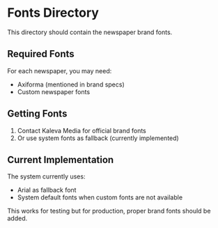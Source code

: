 # Fonts Directory

This directory should contain the newspaper brand fonts.

## Required Fonts

For each newspaper, you may need:
- Axiforma (mentioned in brand specs)
- Custom newspaper fonts

## Getting Fonts

1. Contact Kaleva Media for official brand fonts
2. Or use system fonts as fallback (currently implemented)

## Current Implementation

The system currently uses:
- Arial as fallback font
- System default fonts when custom fonts are not available

This works for testing but for production, proper brand fonts should be added.
